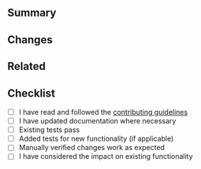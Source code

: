 ## Summary
<!-- Briefly describe the purpose of this PR -->

## Changes
<!-- What was done in this PR? -->

## Related
<!-- Issues: "Fixes #123", "Closes #123", "Related to #123" -->

## Checklist
- [ ] I have read and followed the [contributing guidelines](CONTRIBUTING.md)
- [ ] I have updated documentation where necessary
- [ ] Existing tests pass
- [ ] Added tests for new functionality (if applicable)
- [ ] Manually verified changes work as expected
- [ ] I have considered the impact on existing functionality